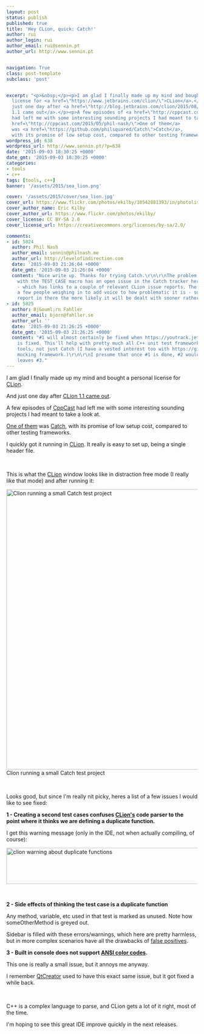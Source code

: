 ```yaml
---
layout: post
status: publish
published: true
title: 'Hey CLion, quick: Catch!'
author: rui
author_login: rui
author_email: rui@sennin.pt
author_url: http://www.sennin.pt


navigation: True
class: post-template
subclass: 'post'


excerpt: "<p>&nbsp;</p><p>I am glad I finally made up my mind and bought a personal
  license for <a href=\"https://www.jetbrains.com/clion/\">CLion</a>.</p><p>And
  just one day after <a href=\"http://blog.jetbrains.com/clion/2015/08/clion-1-1-released/\">CLion
  1.1 came out</a>.</p><p>A few episodes of <a href=\"http://cppcast.com/\">CppCast</a>
  had left me with some interesting sounding projects I had meant to take a look at.</p><p><a
  href=\"http://cppcast.com/2015/05/phil-nash/\">One of them</a>
  was <a href=\"https://github.com/philsquared/Catch\">Catch</a>,
  with its promise of low setup cost, compared to other testing frameworks.</p>"
wordpress_id: 638
wordpress_url: http://www.sennin.pt/?p=638
date: '2015-09-03 18:30:25 +0000'
date_gmt: '2015-09-03 18:30:25 +0000'
categories:
- tools
- c++
tags: [tools, c++]
banner: '/assets/2015/sea_lion.png'

cover: '/assets/2015/cover/sea_lion.jpg'
cover_url: https://www.flickr.com/photos/ekilby/18542881393/in/photolist-ufz7BB-dby5Fr-dbz92L-dbz7ov-965BLx-96ox67-96jZan-a4GLMh-96oeFq-pT92XA-ecWBVU-bDgXGE-bqY5Ay-9YEWjX-bSbDwa-9YHR5y-9YEWfv-aPkmcV-bzf2KB-9YEWiM-dbz9cC-7t3Cpw-bC39Zj-69xJmL-nc98r8-fbCMgN-na6Gww-dVigAk-dVoT1U-oh41hw-fkyXcg-bVvLRL-o2oCPv-fD6Xt8-ayDv7q-a2N1Zr
cover_author_name: Eric Kilby
cover_author_url: https://www.flickr.com/photos/ekilby/
cover_license: CC BY-SA 2.0
cover_license_url: https://creativecommons.org/licenses/by-sa/2.0/

comments:
- id: 5824
  author: Phil Nash
  author_email: sennin@philnash.me
  author_url: http://levelofindirection.com
  date: '2015-09-03 21:26:04 +0000'
  date_gmt: '2015-09-03 21:26:04 +0000'
  content: "Nice write up. Thanks for trying Catch.\r\n\r\nThe problem you're seeing
    with the TEST_CASE macro has an open issue in the Catch tracker here: https://github.com/philsquared/Catch/issues/484
    - which has links to a couple of relevant CLion issue reports. The first one has
    a few people weighing in to add voice to how problematic it is - so the more people
    report in there the more likely it will be dealt with sooner rather than later!\r\n\r\nRegards,\r\n\r\n[)o\r\nIhIL.."
- id: 5825
  author: Bj&ouml;rn Fahller
  author_email: bjorn@fahller.se
  author_url: ''
  date: '2015-09-03 21:26:25 +0000'
  date_gmt: '2015-09-03 21:26:25 +0000'
  content: "#1 will almost certainly be fixed when https://youtrack.jetbrains.com/issue/CPP-2801
    is fixed. This'll help with pretty much all C++ unit test frameworks and similar
    tools, not just Catch (I have a vested interest too with https://github.com/rollbear/trompeloeil
    mocking framework.)\r\n\r\nI presume that once #1 is done, #2 would go as well.\r\n\r\nThis
    leaves #3."
---
```

<p>I am glad I finally made up my mind and bought a personal license for <a href="https://www.jetbrains.com/clion/">CLion</a>.</p>
<p>And just one day after <a href="http://blog.jetbrains.com/clion/2015/08/clion-1-1-released/">CLion 1.1 came out</a>.</p>
<p>A few episodes of <a href="http://cppcast.com/">CppCast</a> had left me with some interesting sounding projects I had meant to take a look at.</p>
<p><a href="http://cppcast.com/2015/05/phil-nash/">One of them</a> was <a href="https://github.com/philsquared/Catch">Catch</a>, with its promise of low setup cost, compared to other testing frameworks.<a id="more"></a><a id="more-638"></a></p>
<p>I quickly got it running in <a href="https://www.jetbrains.com/clion/">CLion</a>. It really is easy to set up, being a single header file.</p>
<p>&nbsp;</p>
<p>This is what the <a href="https://www.jetbrains.com/clion/">CLion</a> window looks like in distraction free mode (I really like that mode) and after running it:</p>
<p><img src="{{ site.baseurl }}/assets/2015/clion_and_catch.png" alt="Clion running a small Catch test project" width="598" height="738" /><br/> Clion running a small Catch test project</p>
<p>&nbsp;</p>
<p>Looks good, but since I'm really nit picky, heres a list of a few issues I would like to see fixed:</p>
<p><strong>1 - Creating a second test cases confuses <a href="https://www.jetbrains.com/clion/">CLion's</a> code parser to the point where it thinks we are defining a duplicate function.</strong></p>
<p>I get this warning message (only in the IDE, not when actually compiling, of course):</p>
<p><img src="{{ site.baseurl }}/assets/2015/clion_warning_1.png" alt="clion warning about duplicate functions" width="506" height="95" /></p>
<p>&nbsp;</p>
<p><strong>2 - Side effects of thinking the test case is a duplicate function</strong></p>
<p>Any method, variable, etc used in that test is marked as unused. Note how someOtherMethod is greyed out.</p>
<p>Sidebar is filled with these errors/warnings, which here are pretty harmless, but in more complex scenarios have all the drawbacks of <a href="https://en.wikipedia.org/wiki/False_positives_and_false_negatives#False_positive_error">false positives</a>.</p>
<p><strong>3 - Built in console does not support <a href="https://en.wikipedia.org/wiki/ANSI_escape_code">ANSI color codes</a>.</strong></p>
<p>This one is really a small issue, but it annoys me anyway.</p>
<p>I remember <a href="http://www.qt.io/ide/">QtCreator</a> used to have this exact same issue, but it got fixed a while back.</p>
<p>&nbsp;</p>
<p>C++ is a complex language to parse, and CLion gets a lot of it&nbsp;right, most of the time.</p>
<p>I'm hoping to see this great IDE improve quickly in the next releases.</p>
